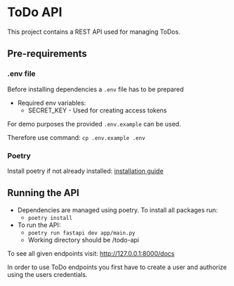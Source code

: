 # ToDo API 

This project contains a REST API used for managing ToDos.

## Pre-requirements 

### .env file 
Before installing dependencies a ``.env`` file has to be prepared 
- Required env variables:
  - SECRET_KEY - Used for creating access tokens 

For demo purposes the provided ``.env.example`` can be used.

Therefore use command: ``cp .env.example .env``

### Poetry
Install poetry if not already installed: [installation guide ](https://python-poetry.org/docs/#installation)

## Running the API

- Dependencies are managed using poetry. To install all packages run:
  - ``poetry install``
- To run the API:
  - ``poetry run fastapi dev app/main.py``
  - Working directory should be /todo-api
  
To see all given endpoints visit: http://127.0.0.1:8000/docs

In order to use ToDo endpoints you first have to create a user
and authorize using the users credentials.